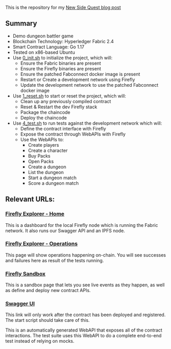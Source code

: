 This is the repository for my [New Side Quest blog post](https://www.jarvispowered.com/a-new-side-quest/)

## Summary
* Demo dungeon battler game
* Blockchain Technology: Hyperledger Fabric 2.4
* Smart Contract Language: Go 1.17
* Tested on x86-based Ubuntu
* Use [0_init.sh](0_init.sh) to initialize the project, which will:
	* Ensure the Fabric binaries are present
	* Ensure the Firefly binaries are present
	* Ensure the patched Fabconnect docker image is present
	* Restart or Create a development network using Firefly
	* Update the development network to use the patched Fabconnect docker image
* Use [1_reset.sh](1_reset.sh) to start or reset the project, which will:
	* Clean up any previously compiled contract
	* Reset & Restart the dev Firefly stack
	* Package the chaincode
	* Deploy the chaincode
* Use [4_test.sh](4_test.sh) to run tests against the development network which will:
	* Define the contract interface with Firefly
	* Expose the contract through WebAPIs with Firefly
	* Use the WebAPIs to:
		* Create players
		* Create a character
		* Buy Packs
		* Open Packs
		* Create a dungeon
		* List the dungeon
		* Start a dungeon match
		* Score a dungeon match

## Relevant URLs:
### [Firefly Explorer - Home](http://localhost:5000/ui/namespaces/default/home?time=24hours)
This is a dashboard for the local Firefly node which is running the Fabric network. It also runs our Swagger API and an IPFS node.

### [Firefly Explorer - Operations](http://localhost:5000/ui/namespaces/default/activity/operations?time=24hours)
This page will show operations happening on-chain. You will see successes and failures here as result of the tests running.

### [Firefly Sandbox](http://localhost:5108/)
This is a sandbox page that lets you see live events as they happen, as well as define and deploy new contract APIs.

### [Swagger UI](http://127.0.0.1:5000/api/v1/namespaces/default/apis/crpg/api#/)
This link will only work after the contract has been deployed and registered. The start script should take care of this.

This is an automatically generated WebAPI that exposes all of the contract interactions. The test suite uses this WebAPI to do a complete end-to-end test instead of relying on mocks.